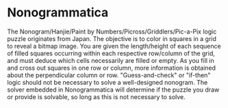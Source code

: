 # Nonogrammatica
The Nonogram/Hanjie/Paint by Numbers/Picross/Griddlers/Pic-a-Pix logic puzzle originates from Japan. The objective is to color in squares in a grid to reveal a bitmap image.
You are given the length/height of each sequence of filled squares occurring within each respective row/column of the grid, and must deduce which cells necessarily are filled or empty. As you fill in and cross out squares in one row or column, more information is obtained about the perpendicular column or row.
"Guess-and-check" or "if-then" logic should not be necessary to solve a well-designed nonogram. The solver embedded in Nonogrammatica will determine if the puzzle you draw or provide is solvable, so long as this is not necessary to solve.
